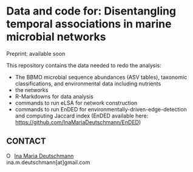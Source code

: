 # Data and code for: Disentangling temporal associations in marine microbial networks

Preprint: available soon

This repository contains the data needed to redo the analysis:
- The BBMO microbial sequence abundances (ASV tables), taxonomic classifications, and environmental data including nutrients
- the networks
- R-Markdowns for data analysis 
- commands to run eLSA for network construction
- commands to run EnDED for environmentally-driven-edge-detection and computing Jaccard index (EnDED available here: https://github.com/InaMariaDeutschmann/EnDED)

## CONTACT
<div itemscope itemtype="https://schema.org/Person"><a itemprop="sameAs" content="https://orcid.org/0000-0002-3512-261X" href="https://orcid.org/0000-0002-3512-261X" target="orcid.widget" rel="noopener noreferrer" style="vertical-align:top;"><img src="https://orcid.org/sites/default/files/images/orcid_16x16.png" style="width:1em;margin-right:.5em;" alt="ORCID iD icon">Ina Maria Deutschmann</a></div>
ina.m.deutschmann[at]gmail.com
